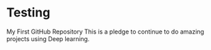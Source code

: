 # Testing
My First GitHub Repository 
This is a pledge to continue to do amazing projects using Deep learning.  
